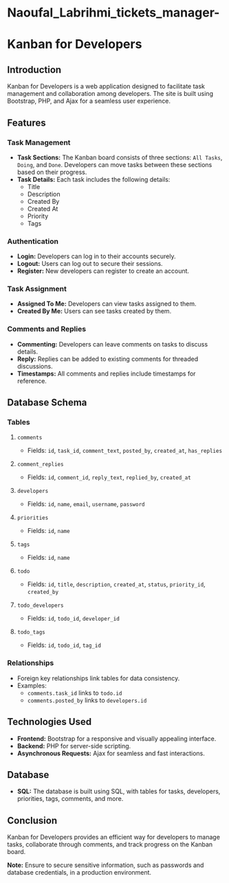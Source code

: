 # Naoufal_Labrihmi_tickets_manager-
# Kanban for Developers

## Introduction
Kanban for Developers is a web application designed to facilitate task management and collaboration among developers. The site is built using Bootstrap, PHP, and Ajax for a seamless user experience.

## Features

### Task Management
- **Task Sections:** The Kanban board consists of three sections: `All Tasks`, `Doing`, and `Done`. Developers can move tasks between these sections based on their progress.
- **Task Details:** Each task includes the following details:
  - Title
  - Description
  - Created By
  - Created At
  - Priority
  - Tags

### Authentication
- **Login:** Developers can log in to their accounts securely.
- **Logout:** Users can log out to secure their sessions.
- **Register:** New developers can register to create an account.

### Task Assignment
- **Assigned To Me:** Developers can view tasks assigned to them.
- **Created By Me:** Users can see tasks created by them.

### Comments and Replies
- **Commenting:** Developers can leave comments on tasks to discuss details.
- **Reply:** Replies can be added to existing comments for threaded discussions.
- **Timestamps:** All comments and replies include timestamps for reference.

## Database Schema

### Tables
1. `comments`
   - Fields: `id`, `task_id`, `comment_text`, `posted_by`, `created_at`, `has_replies`

2. `comment_replies`
   - Fields: `id`, `comment_id`, `reply_text`, `replied_by`, `created_at`

3. `developers`
   - Fields: `id`, `name`, `email`, `username`, `password`

4. `priorities`
   - Fields: `id`, `name`

5. `tags`
   - Fields: `id`, `name`

6. `todo`
   - Fields: `id`, `title`, `description`, `created_at`, `status`, `priority_id`, `created_by`

7. `todo_developers`
   - Fields: `id`, `todo_id`, `developer_id`

8. `todo_tags`
   - Fields: `id`, `todo_id`, `tag_id`

### Relationships
- Foreign key relationships link tables for data consistency.
- Examples:
  - `comments.task_id` links to `todo.id`
  - `comments.posted_by` links to `developers.id`

## Technologies Used
- **Frontend:** Bootstrap for a responsive and visually appealing interface.
- **Backend:** PHP for server-side scripting.
- **Asynchronous Requests:** Ajax for seamless and fast interactions.

## Database
- **SQL:** The database is built using SQL, with tables for tasks, developers, priorities, tags, comments, and more.

## Conclusion
Kanban for Developers provides an efficient way for developers to manage tasks, collaborate through comments, and track progress on the Kanban board.

**Note:** Ensure to secure sensitive information, such as passwords and database credentials, in a production environment.
